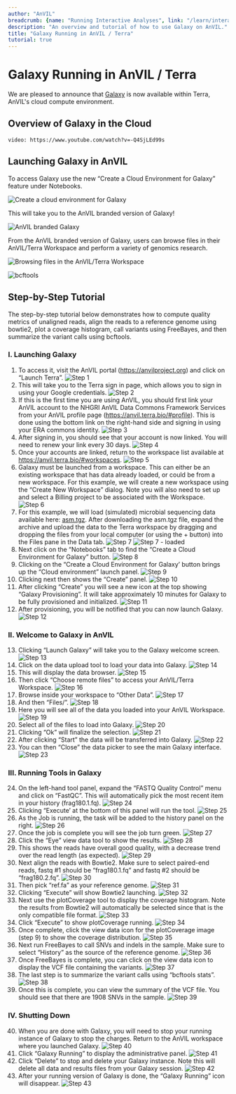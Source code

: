 ```yaml
---
author: "AnVIL"
breadcrumb: {name: "Running Interactive Analyses", link: "/learn/interactive-analysis/getting-started-with-jupyter-notebooks"}
description: "An overview and tutorial of how to use Galaxy on AnVIL."
title: "Galaxy Running in AnVIL / Terra"
tutorial: true
---
```


<hero-tutorial>

# Galaxy Running in AnVIL / Terra

We are pleased to announce that [Galaxy](https://galaxyproject.org) is now available within Terra, AnVIL's cloud compute environment.

</hero-tutorial>

## Overview of Galaxy in the Cloud

`video: https://www.youtube.com/watch?v=-Q4SjLEd99s`

## Launching Galaxy in AnVIL

To access Galaxy use the new “Create a Cloud Environment for Galaxy” feature under Notebooks.

![Create a cloud environment for Galaxy](../_images/getting-started/galaxy-cloud-environment-create.png)

This will take you to the AnVIL branded version of Galaxy!

![AnVIL branded Galaxy](../_images/getting-started/galaxy-anvil-branded-galaxy.png)

From the AnVIL branded version of Galaxy, users can browse files in their AnVIL/Terra Workspace and perform a variety of genomics research.

![Browsing files in the AnVIL/Terra Workspace](../_images/getting-started/galaxy-browsing-files.png)

![bcftools](../_images/getting-started/galaxy-bcf-tools.png)

## Step-by-Step Tutorial

The step-by-step tutorial below demonstrates how to compute quality metrics of unaligned reads, align the reads to a reference genome using bowtie2, plot a coverage histogram, call variants using FreeBayes, and then summarize the variant calls using bcftools.

### I. Launching Galaxy

1. To access it, visit the AnVIL portal (<https://anvilproject.org>) and click on “Launch Terra”.
    ![Step 1](../_images/getting-started/galaxy-step-1.png)
1. This will take you to the Terra sign in page, which allows you to sign in using your Google credentials.
    ![Step 2](../_images/getting-started/galaxy-step-2.png)
1. If this is the first time you are using AnVIL, you should first link your AnVIL account to the NHGRI AnVIL Data Commons Framework Services from your AnVIL profile page (<https://anvil.terra.bio/#profile>). This is done using the bottom link on the right-hand side and signing in using your ERA commons identity.
    ![Step 3](../_images/getting-started/galaxy-step-3.png)
1. After signing in, you should see that your account is now linked. You will need to renew your link every 30 days.
    ![Step 4](../_images/getting-started/galaxy-step-4.png)
1. Once your accounts are linked, return to the workspace list available at <https://anvil.terra.bio/#workspaces>.
    ![Step 5](../_images/getting-started/galaxy-step-5.png)
1. Galaxy must be launched from a workspace. This can either be an existing workspace that has data already loaded, or could be from a new workspace. For this example, we will create a new workspace using the “Create New Workspace” dialog. Note you will also need to set up and select a Billing project to be associated with the Workspace.
    ![Step 6](../_images/getting-started/galaxy-step-6.png)
1. For this example, we will load (simulated) microbial sequencing data available here: <a href="./_files/asm.tgz" download>asm.tgz</a>. After downloading the asm.tgz file, expand the archive and upload the data to the Terra workspace by dragging and dropping the files from your local computer (or using the + button) into the Files pane in the Data tab.
    ![Step 7](../_images/getting-started/galaxy-step-7.png)
    ![Step 7 - loaded](../_images/getting-started/galaxy-step-7a.png)
1. Next click on the “Notebooks” tab to find the “Create a Cloud Environment for Galaxy” button.
    ![Step 8](../_images/getting-started/galaxy-step-8.png)
1. Clicking on the “Create a Cloud Environment for Galaxy’ button brings up the “Cloud environment” launch panel.
    ![Step 9](../_images/getting-started/galaxy-cloud-environment-create.png)
1. Clicking next then shows the “Create” panel.
    ![Step 10](../_images/getting-started/galaxy-step-10.png)
1. After clicking “Create” you will see a new icon at the top showing “Galaxy Provisioning”. It will take approximately 10 minutes for Galaxy to be fully provisioned and initialized.
    ![Step 11](../_images/getting-started/galaxy-step-11.png)
1. After provisioning, you will be notified that you can now launch Galaxy.
    ![Step 12](../_images/getting-started/galaxy-step-12.png)

### II. Welcome to Galaxy in AnVIL

13. Clicking “Launch Galaxy” will take you to the Galaxy welcome screen.
    ![Step 13](../_images/getting-started/galaxy-anvil-branded-galaxy.png)
1. Click on the data upload tool to load your data into Galaxy.
    ![Step 14](../_images/getting-started/galaxy-step-14.png)
1. This will display the data browser.
    ![Step 15](../_images/getting-started/galaxy-step-15.png)
1. Then click “Choose remote files” to access your AnVIL/Terra Workspace.
    ![Step 16](../_images/getting-started/galaxy-step-16.png)
1. Browse inside your workspace to “Other Data”.
    ![Step 17](../_images/getting-started/galaxy-step-17.png)
1. And then “Files/”.
    ![Step 18](../_images/getting-started/galaxy-step-18.png)
1. Here you will see all of the data you loaded into your AnVIL Workspace.
    ![Step 19](../_images/getting-started/galaxy-browsing-files.png)
1. Select all of the files to load into Galaxy.
    ![Step 20](../_images/getting-started/galaxy-step-20.png)
1. Clicking “Ok” will finalize the selection.
    ![Step 21](../_images/getting-started/galaxy-step-21.png)
1. After clicking “Start” the data will be transferred into Galaxy.
    ![Step 22](../_images/getting-started/galaxy-step-22.png)
1. You can then “Close” the data picker to see the main Galaxy interface.
    ![Step 23](../_images/getting-started/galaxy-step-23.png)

### III. Running Tools in Galaxy

24. On the left-hand tool panel, expand the “FASTQ Quality Control” menu and click on “FastQC”. This will automatically pick the most recent item in your history (frag180.1.fq).
    ![Step 24](../_images/getting-started/galaxy-step-24.png)
1. Clicking “Execute’ at the bottom of this panel will run the tool.
    ![Step 25](../_images/getting-started/galaxy-step-25.png)
1. As the Job is running, the task will be added to the history panel on the right.
    ![Step 26](../_images/getting-started/galaxy-step-26.png)
1. Once the job is complete you will see the job turn green.
    ![Step 27](../_images/getting-started/galaxy-step-27.png)
1. Click the “Eye” view data tool to show the results.
    ![Step 28](../_images/getting-started/galaxy-step-28.png)
1. This shows the reads have overall good quality, with a decrease trend over the read length (as expected).
    ![Step 29](../_images/getting-started/galaxy-step-29.png)
1. Next align the reads with Bowtie2. Make sure to select paired-end reads, fastq #1 should be “frag180.1.fq” and fastq #2 should be “frag180.2.fq”.
    ![Step 30](../_images/getting-started/galaxy-step-30.png)
1. Then pick “ref.fa” as your reference genome.
    ![Step 31](../_images/getting-started/galaxy-step-31.png)
1. Clicking “Execute” will show Bowtie2 launching.
    ![Step 32](../_images/getting-started/galaxy-step-32.png)
1. Next use the plotCoverage tool to display the coverage histogram. Note the results from Bowtie2 will automatically be selected since that is the only compatible file format.
    ![Step 33](../_images/getting-started/galaxy-step-33.png)
1. Click “Execute” to show plotCoverage running.
    ![Step 34](../_images/getting-started/galaxy-step-34.png)
1. Once complete, click the view data icon for the plotCoverage image (step 9) to show the coverage distribution.
    ![Step 35](../_images/getting-started/galaxy-step-35.png)
1. Next run FreeBayes to call SNVs and indels in the sample. Make sure to select “History” as the source of the reference genome.
    ![Step 36](../_images/getting-started/galaxy-step-36.png)
1. Once FreeBayes is complete, you can click on the view data icon to display the VCF file containing the variants.
    ![Step 37](../_images/getting-started/galaxy-step-37.png)
1. The last step is to summarize the variant calls using “bcftools stats”.
    ![Step 38](../_images/getting-started/galaxy-step-38.png)
1. Once this is complete, you can view the summary of the VCF file. You should see that there are 1908 SNVs in the sample.
    ![Step 39](../_images/getting-started/galaxy-step-39.png)

### IV. Shutting Down

40. When you are done with Galaxy, you will need to stop your running instance of Galaxy to stop the charges. Return to the AnVIL workspace where you launched Galaxy.
    ![Step 40](../_images/getting-started/galaxy-step-40.png)
1. Click “Galaxy Running” to display the administrative panel.
    ![Step 41](../_images/getting-started/galaxy-step-41.png)
1. Click “Delete” to stop and delete your Galaxy instance. Note this will delete all data and results files from your Galaxy session.
    ![Step 42](../_images/getting-started/galaxy-step-42.png)
1. After your running version of Galaxy is done, the “Galaxy Running” icon will disappear.
    ![Step 43](../_images/getting-started/galaxy-step-43.png)
